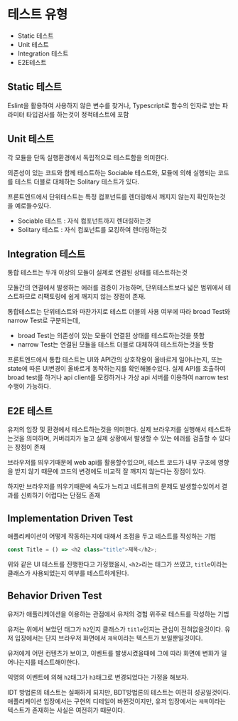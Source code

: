 # 테스트 유형

- Static 테스트
- Unit 테스트
- Integration 테스트
- E2E테스트

## Static 테스트

Eslint을 활용하여 사용하지 않은 변수를 찾거나, Typescript로 함수의 인자로 받는 파라미터 타입검사를 하는것이 정적테스트에 포함

## Unit 테스트

각 모듈을 단독 실행환경에서 독립적으로 테스트함을 의미한다.

의존성이 있는 코드와 함께 테스트하는 Sociable 테스트와, 모듈에 의해 실행되는 코드를 테스트 더블로 대체하는 Solitary 테스트가 있다.

프론트엔드에서 단위테스트는 특정 컴포넌트를 렌더링해서 깨지지 않는지 확인하는것을 예로들수있다.

- Sociable 테스트 : 자식 컴포넌트까지 렌더링하는것
- Solitary 테스트 : 자식 컴포넌트를 모킹하여 렌더링하는것

## Integration 테스트

통합 테스트는 두개 이상의 모듈이 실제로 연결된 상태를 테스트하는것

모듈간의 연결에서 발생하는 에러를 검증이 가능하며, 단위테스트보다 넓은 범위에서 테스트하므로 리팩토링에 쉽게 깨지지 않는 장점이 존재.

통합테스트는 단위테스트와 마찬가지로 테스트 더블의 사용 여부에 따라 broad Test와 narrow Test로 구분되는데,

- broad Test는 의존성이 있는 모듈이 연결된 상태를 테스트하는것을 뜻함
- narrow Test는 연결된 모듈을 테스트 더블로 대체하여 테스트하는것을 뜻함

프론트엔드에서 통합 테스트는 UI와 API간의 상호작용이 올바르게 일어나는지, 또는 state에 따른 UI변경이 올바르게 동작하는지를 확인해볼수있다. 실제 API를 호출하여 broad test를 하거나 api client를 모킹하거나 가상 api 서버를 이용하여 narrow test 수행이 가능하다.

## E2E 테스트

유저의 입장 및 환경에서 테스트하는것을 의미한다. 실제 브라우저를 실행해서 테스트하는것을 의미하며, 커버리지가 높고 실제 상황에서 발생할 수 있는 에러를 검출할 수 있다는 장점이 존재

브라우저를 띄우기때문에 web api를 활용할수있으며, 테스트 코드가 내부 구조에 영향을 받지 않기 때문에 코드의 변경에도 비교적 잘 깨지지 않는다는 장점이 있다.

하지만 브라우저를 띄우기때문에 속도가 느리고 네트워크의 문제도 발생할수있어서 결과를 신뢰하기 어렵다는 단점도 존재

## Implementation Driven Test

애플리케이션이 어떻게 작동하는지에 대해서 초점을 두고 테스트를 작성하는 기법

```js
const Title = () => <h2 class="title">제목</h2>;
```

위와 같은 UI 테스트를 진행한다고 가정했을시, `<h2>`라는 태그가 쓰였고, `title`이라는 클래스가 사용되었는지 여부를 테스트하게된다.

## Behavior Driven Test

유저가 애플리케이션을 이용하는 관점에서 유저의 경험 위주로 테스트를 작성하는 기법

유저는 위에서 보았던 태그가 `h2`인지 클래스가 `title`인지는 관심이 전혀없을것이다. 유저 입장에서는 단지 브라우저 화면에서 `제목`이라는 텍스트가 보일뿐일것이다.

유저에게 어떤 컨텐츠가 보이고, 이벤트를 발생시켰을때에 그에 따라 화면에 변화가 일어나는지를 테스트해야한다.

익명의 이벤트에 의해 `h2`태그가 `h3`태그로 변경되었다는 가정을 해보자.

IDT 방법론의 테스트는 실패하게 되지만, BDT방법론의 테스트는 여전히 성공일것이다. 애플리케이션 입장에서는 구현의 디테일이 바뀐것이지만, 유저 입장에서는 `제목`이라는 텍스트가 존재하는 사실은 여전히가 때문이다.
